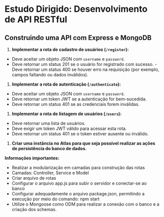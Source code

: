 # Estudo Dirigido: Desenvolvimento de API RESTful

## **Construindo uma API com Express e MongoDB**

1. **Implementar a rota de cadastro de usuários (`/register`):**

- Deve aceitar um objeto JSON com `username` e `password`.
- Deve retornar um status 201 se o usuário for registrado com sucesso. - Deve retornar um status 400 se houver erro na requisição (por exemplo, campos faltando ou dados inválidos).

1. **Implementar a rota de autenticação (`/authenticate`):**

- Deve aceitar um objeto JSON com `username` e `password`.
- Deve retornar um token JWT se a autenticação for bem-sucedida.
- Deve retornar um status 401 se as credenciais forem inválidas.

1. **Implementar a rota de listagem de usuários (`/users`):**

- Deve retornar uma lista de usuários.
- Deve exigir um token JWT válido para acessar esta rota.
- Deve retornar um status 401 se o token estiver ausente ou inválido.

1. **Criar uma instância no Atlas para que seja possível realizar as ações de
   persistência do banco de dados.**

**Informações importantes:**

- Realizar a modularização em camadas para construção das rotas
- Camadas: Controller, Service e Model
- Criar arquivo de rotas
- Configurar o arquivo app.js para subir o servidor e conectar-se ao banco
- Configurar adequadamente o arquivo package.json, permitindo a execução por meio do comando: npm start
- Utilize o Mongoose como ODM para realizar a conexão com o banco e a criação dos schemas.
